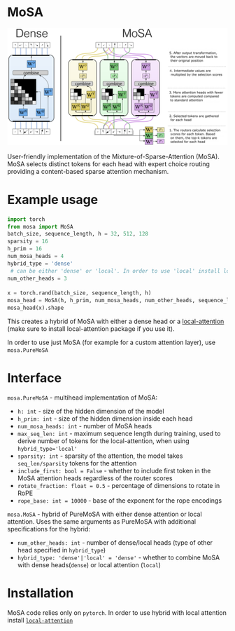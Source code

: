 # MoSA

![MoSA architecture diagram](./MoSA.png)

User-friendly implementation of the Mixture-of-Sparse-Attention (MoSA). MoSA selects distinct tokens for each head with expert choice routing providing a content-based sparse attention mechanism.

# Example usage

```python
import torch
from mosa import MoSA
batch_size, sequence_length, h = 32, 512, 128
sparsity = 16
h_prim = 16
num_mosa_heads = 4
hybrid_type = 'dense'
 # can be either 'dense' or 'local'. In order to use 'local' install local-attention package
num_other_heads = 3 

x = torch.rand(batch_size, sequence_length, h)
mosa_head = MoSA(h, h_prim, num_mosa_heads, num_other_heads, sequence_length, sparsity, hybrid_type)
mosa_head(x).shape
```
This creates a hybrid of MoSA with either a dense head or a [local-attention](https://github.com/lucidrains/local-attention/tree/master) (make sure to install local-attention package if you use it). 

In order to use just MoSA (for example for a custom attention layer), use `mosa.PureMoSA`

# Interface

`mosa.PureMoSA` - multihead implementation of MoSA:
  - `h: int` - size of the hidden dimension of the model
  - `h_prim: int` - size of the hidden dimension inside each head
  - `num_mosa_heads: int` - number of MoSA heads
  - `max_seq_len: int` - maximum sequence length during training, used to derive number of tokens for the local-attention, when using `hybrid_type='local'`
  - `sparsity: int` - sparsity of the attention, the model takes `seq_len/sparsity` tokens for the attention
  - `include_first: bool = False` - whether to include first token in the MoSA attention heads regardless of the router scores 
  - `rotate_fraction: float = 0.5` - percentage of dimensions to rotate in RoPE
  - `rope_base: int = 10000` - base of the exponent for the rope encodings

`mosa.MoSA` - hybrid of PureMoSA with either dense attention or local attention.
Uses the same arguments as PureMoSA with additional specifications for the hybrid:
  - `num_other_heads: int` - number of dense/local heads (type of other head specified in `hybrid_type`)
  - `hybrid_type: 'dense'|'local' = 'dense'` - whether to combine MoSA with dense heads(`dense`) or local attention (`local`)

# Installation

MoSA code relies only on `pytorch`. In order to use hybrid with local attention install [`local-attention`](https://github.com/lucidrains/local-attention/tree/master) 

